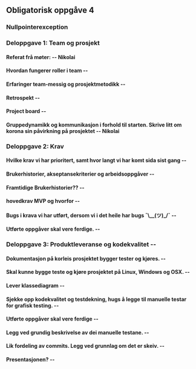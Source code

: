 ## Obligatorisk oppgåve 4 

### Nullpointerexception


### Deloppgave 1: Team og prosjekt

#### Referat frå møter: -- Nikolai

#### Hvordan fungerer roller i team -- 

#### Erfaringer team-messig og prosjektmetodikk -- 

#### Retrospekt -- 

#### Project board -- 

#### Gruppedynamikk og kommunikasjon i forhold til starten. Skrive litt om korona sin påvirkning på prosjektet -- Nikolai


### Deloppgave 2: Krav

#### Hvilke krav vi har prioritert, samt hvor langt vi har komt sida sist gang -- 

#### Brukerhistorier, akseptansekriterier og arbeidsoppgåver -- 

#### Framtidige Brukerhistorier?? -- 

#### hovedkrav MVP og hvorfor --

#### Bugs i krava vi har utført, dersom vi i det heile har bugs ¯\\__(ツ)_/¯ --

#### Utførte oppgåver skal vere ferdige. -- 


### Deloppgave 3: Produktleveranse og kodekvalitet -- 

#### Dokumentasjon på korleis prosjektet bygger tester og kjøres. -- 

#### Skal kunne bygge teste og kjøre prosjektet på Linux, Windows og OSX. -- 

#### Lever klassediagram -- 

#### Sjekke opp kodekvalitet og testdekning, hugs å legge til manuelle testar for grafisk testing. -- 

#### Utførte oppgåver skal vere ferdige -- 

#### Legg ved grundig beskrivelse av dei manuelle testane. -- 

#### Lik fordeling av commits. Legg ved grunnlag om det er skeiv. -- 

#### Presentasjonen? --
